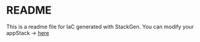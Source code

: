 # README
This is a readme file for IaC generated with StackGen.
You can modify your appStack -> [here](http://main.dev.stackgen.com/appstacks/599e517c-e799-4c2f-86b4-531df656671f)
